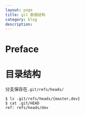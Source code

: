 ```yaml
---
layout: page
title: git 数据结构
category: blog
description:
---
```

# Preface

# 目录结构
分支保存在`.git/refs/heads/`

	$ ls .git/refs/heads/{master,dev}
	$ cat .git/HEAD
	ref: refs/heads/dev
